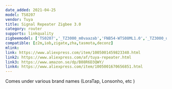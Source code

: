 ```yaml
---
date_added: 2021-04-25
model: TS0207
vendor: Tuya
title: Signal Repeater Zigbee 3.0
category: router
supports: linkquality
zigbeemodel: ['TS0207','_TZ3000_m0vaazab','FNB54-WTS08ML1.0','_TZ3000_ufttklsz','_TZ3000_5k5vh43t']
compatible: [z2m,iob,zigate,zha,tasmota,deconz]
mlink: 
link: https://www.aliexpress.com/item/1005001459823340.html
link2: https://www.aliexpress.com/af/tuya-repeater.html
link3: https://www.amazon.se/dp/B08R6D3QWY/
link4: https://www.aliexpress.com/item/1005001670656851.html
---
```


Comes under various brand names (LoraTap, Lonsonho, etc )
